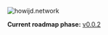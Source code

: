 ![howijd.network](https://raw.githubusercontent.com/howijd/howijd.network/main/assets/images/howijd/src/howijd-full.svg)

**Current roadmap phase:** [v0.0.2](https://github.com/orgs/howijd/projects/23)

